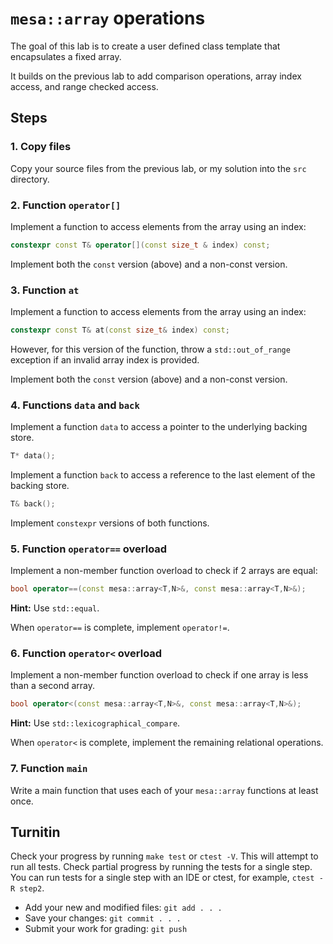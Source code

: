 # `mesa::array` operations

The goal of this lab is to create a user defined
class template that encapsulates a fixed array.

It builds on the previous lab to add comparison operations,
array index access, and range checked access.

## Steps

### 1. Copy files
Copy your source files from the previous lab,
or my solution into the `src` directory.

### 2. Function `operator[]`
Implement a function to access elements from the array using an index:

```cpp
constexpr const T& operator[](const size_t & index) const;
```

Implement both the `const` version (above) and a non-const version.

### 3. Function `at`
Implement a function to access elements from the array using an index:

```cpp
constexpr const T& at(const size_t& index) const;
```

However, for this version of the function,
throw a `std::out_of_range` exception if an invalid array index is provided. 

Implement both the `const` version (above) and a non-const version.

### 4. Functions `data` and `back`
Implement a function `data` to access a pointer to the underlying backing store.

```cpp
T* data();
```
Implement a function `back` to access a reference to the last element
of the backing store.

```cpp
T& back();
```
Implement `constexpr` versions of both functions.

### 5. Function `operator==` overload
Implement a non-member function overload to check if 2 arrays are equal:

```cpp
bool operator==(const mesa::array<T,N>&, const mesa::array<T,N>&);
```

**Hint:** Use `std::equal`.

When `operator==` is complete, implement `operator!=`.

### 6. Function `operator<` overload
Implement a non-member function overload to check if one array is less than
a second array.

```cpp
bool operator<(const mesa::array<T,N>&, const mesa::array<T,N>&);
```

**Hint:** Use `std::lexicographical_compare`.

When `operator<` is complete, implement the remaining relational operations.


### 7. Function `main`
Write a main function that uses each of your `mesa::array` functions at least once.

## Turnitin
Check your progress by running `make test` or `ctest -V`.
This will attempt to run all tests.
Check partial progress by running the tests for a single step.
You can run tests for a single step with an IDE or ctest,
for example, `ctest -R step2`.

- Add your new and modified files: `git add . . . `
- Save your changes: `git commit . . . `
- Submit your work for grading: `git push`


